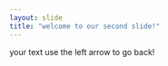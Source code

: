 ```yaml
---
layout: slide
title: "welcome to our second slide!"
---
```

your text
use the left arrow to go back!
